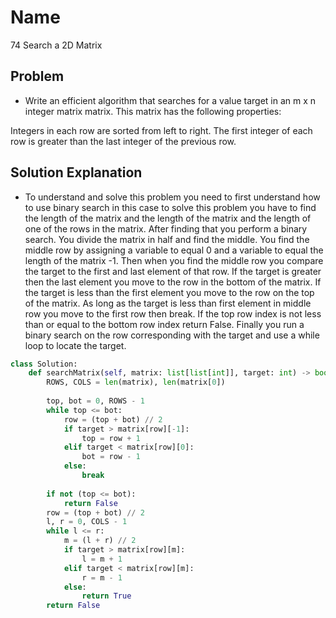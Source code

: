 # Name

74 Search a 2D Matrix

## Problem

* Write an efficient algorithm that searches for a value target in an m x n integer matrix matrix. This matrix has the following properties:

Integers in each row are sorted from left to right.
The first integer of each row is greater than the last integer of the previous row.


## Solution Explanation

* To understand and solve this problem you need to first understand how to use binary search in this case to solve this problem you have to find the length of the matrix and the length of the matrix and the length of one of the rows in the matrix. After finding that you perform a binary search. You divide the matrix in half and find the middle. You find the middle row by assigning a variable to equal 0 and a variable to equal the length of the matrix -1. Then when you find the middle row you compare the target to the first and last element of that row. If the target is greater then the last element you move to the row in the bottom of the matrix. If the target is less than the first element you move to the row on the top of the matrix. As long as the target is less than first element in middle row you move to the first row then break. If the top row index is not less than or equal to the bottom row index return False. Finally you run a binary search on the row corresponding with the target and use a while loop to locate the target.


```python
class Solution:
    def searchMatrix(self, matrix: list[list[int]], target: int) -> bool:
        ROWS, COLS = len(matrix), len(matrix[0])
        
        top, bot = 0, ROWS - 1
        while top <= bot:
            row = (top + bot) // 2
            if target > matrix[row][-1]:
                top = row + 1
            elif target < matrix[row][0]:
                bot = row - 1
            else:
                break
        
        if not (top <= bot):
            return False
        row = (top + bot) // 2
        l, r = 0, COLS - 1
        while l <= r:
            m = (l + r) // 2
            if target > matrix[row][m]:
                l = m + 1
            elif target < matrix[row][m]:
                r = m - 1
            else:
                return True
        return False

``` 